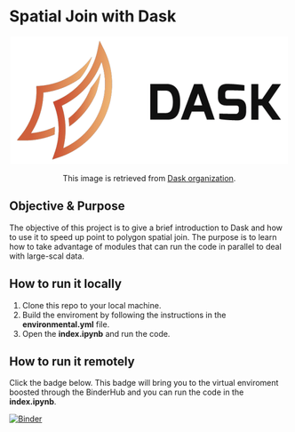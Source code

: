 # Spatial Join with Dask
<p align="center"> <img src="image/dask.png"/> </p>
<p align="center">This image is retrieved from <a href="https://dask.org/">Dask organization</a>.
</p>

## Objective & Purpose
The objective of this project is to give a brief introduction to Dask and how to use it to speed up point to polygon spatial join. The purpose is to learn how to take advantage of modules that can run the code in parallel to deal with large-scal data. 

## How to run it locally
1. Clone this repo to your local machine.
2. Build the enviroment by following the instructions in the **environmental.yml** file.
3. Open the **index.ipynb** and run the code. 
## How to run it remotely
Click the badge below. This badge will bring you to the virtual enviroment boosted through the BinderHub and you can run the code in the **index.ipynb**. 

[![Binder](https://mybinder.org/badge_logo.svg)](https://mybinder.org/v2/gh/Ray800413/Spatial_Analysis_with_Dask/master)
